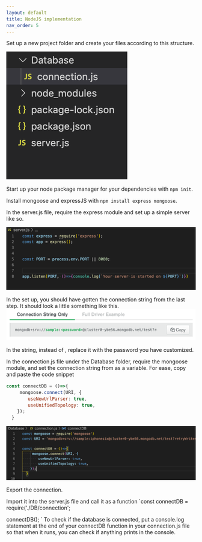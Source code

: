 ```yaml
---
layout: default
title: NodeJS implementation
nav_order: 5
---
```


Set up a new project folder and create your files according to this structure. 

![fileorder](https://github.com/eswong610/user-guide-docs/blob/gh-pages/assets/images/fileorder.png?raw=true)

Start up your node package manager for your dependencies with `npm init`. 

Install mongoose and expressJS with `npm install express mongoose`.

In the server.js file, require the express module and set up a simple server like so. 

![server](https://github.com/eswong610/user-guide-docs/blob/gh-pages/assets/images/server.png?raw=true)

In the set up, you should have gotten the connection string from the last step. It should look a little something like this.
![connectstr](https://github.com/eswong610/user-guide-docs/blob/gh-pages/assets/images/connectstring.png?raw=true)

In the string, instead of <password>, replace it with the password you have customized.

In the connection.js file under the Database folder, require the mongoose module, and set the connection string from as a variable. 
For ease, copy and paste the code snippet 

```javascript
const connectDB = ()=>{
     mongoose.connect(URI, {
        useNewUrlParser: true,
        useUnifiedTopology: true,
    });
  }
 ```
 
![mongooseconnect](https://github.com/eswong610/user-guide-docs/blob/gh-pages/assets/images/connectdb.png?raw=true)

Export the connection. 

Import it into the server.js file and call it as a function
`const connectDB = require('./DB/connection';

connectDB();
`
To check if the database is connected, put a console.log statement at the end of your connectDB function in your connection.js file so that when it runs, you can check if anything prints in the console. 
